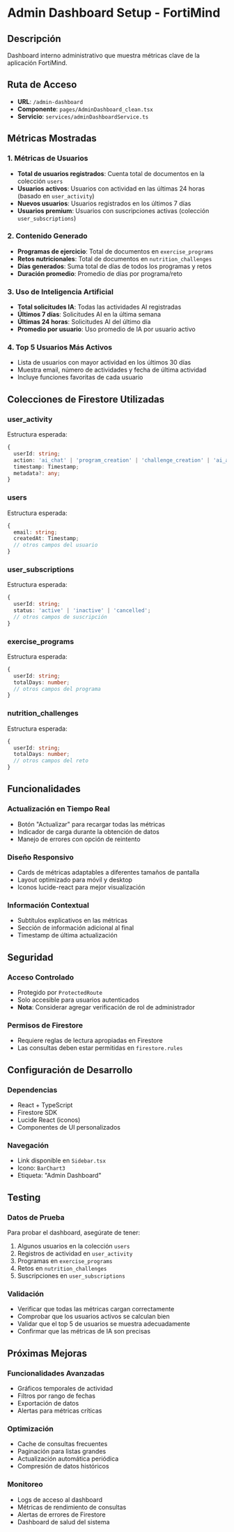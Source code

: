# Admin Dashboard Setup - FortiMind

## Descripción
Dashboard interno administrativo que muestra métricas clave de la aplicación FortiMind.

## Ruta de Acceso
- **URL**: `/admin-dashboard`
- **Componente**: `pages/AdminDashboard_clean.tsx`
- **Servicio**: `services/adminDashboardService.ts`

## Métricas Mostradas

### 1. Métricas de Usuarios
- **Total de usuarios registrados**: Cuenta total de documentos en la colección `users`
- **Usuarios activos**: Usuarios con actividad en las últimas 24 horas (basado en `user_activity`)
- **Nuevos usuarios**: Usuarios registrados en los últimos 7 días
- **Usuarios premium**: Usuarios con suscripciones activas (colección `user_subscriptions`)

### 2. Contenido Generado
- **Programas de ejercicio**: Total de documentos en `exercise_programs`
- **Retos nutricionales**: Total de documentos en `nutrition_challenges`
- **Días generados**: Suma total de días de todos los programas y retos
- **Duración promedio**: Promedio de días por programa/reto

### 3. Uso de Inteligencia Artificial
- **Total solicitudes IA**: Todas las actividades AI registradas
- **Últimos 7 días**: Solicitudes AI en la última semana
- **Últimas 24 horas**: Solicitudes AI del último día
- **Promedio por usuario**: Uso promedio de IA por usuario activo

### 4. Top 5 Usuarios Más Activos
- Lista de usuarios con mayor actividad en los últimos 30 días
- Muestra email, número de actividades y fecha de última actividad
- Incluye funciones favoritas de cada usuario

## Colecciones de Firestore Utilizadas

### user_activity
Estructura esperada:
```typescript
{
  userId: string;
  action: 'ai_chat' | 'program_creation' | 'challenge_creation' | 'ai_advice' | string;
  timestamp: Timestamp;
  metadata?: any;
}
```

### users
Estructura esperada:
```typescript
{
  email: string;
  createdAt: Timestamp;
  // otros campos del usuario
}
```

### user_subscriptions
Estructura esperada:
```typescript
{
  userId: string;
  status: 'active' | 'inactive' | 'cancelled';
  // otros campos de suscripción
}
```

### exercise_programs
Estructura esperada:
```typescript
{
  userId: string;
  totalDays: number;
  // otros campos del programa
}
```

### nutrition_challenges
Estructura esperada:
```typescript
{
  userId: string;
  totalDays: number;
  // otros campos del reto
}
```

## Funcionalidades

### Actualización en Tiempo Real
- Botón "Actualizar" para recargar todas las métricas
- Indicador de carga durante la obtención de datos
- Manejo de errores con opción de reintento

### Diseño Responsivo
- Cards de métricas adaptables a diferentes tamaños de pantalla
- Layout optimizado para móvil y desktop
- Iconos lucide-react para mejor visualización

### Información Contextual
- Subtítulos explicativos en las métricas
- Sección de información adicional al final
- Timestamp de última actualización

## Seguridad

### Acceso Controlado
- Protegido por `ProtectedRoute`
- Solo accesible para usuarios autenticados
- **Nota**: Considerar agregar verificación de rol de administrador

### Permisos de Firestore
- Requiere reglas de lectura apropiadas en Firestore
- Las consultas deben estar permitidas en `firestore.rules`

## Configuración de Desarrollo

### Dependencias
- React + TypeScript
- Firestore SDK
- Lucide React (iconos)
- Componentes de UI personalizados

### Navegación
- Link disponible en `Sidebar.tsx`
- Icono: `BarChart3`
- Etiqueta: "Admin Dashboard"

## Testing

### Datos de Prueba
Para probar el dashboard, asegúrate de tener:
1. Algunos usuarios en la colección `users`
2. Registros de actividad en `user_activity`
3. Programas en `exercise_programs`
4. Retos en `nutrition_challenges`
5. Suscripciones en `user_subscriptions`

### Validación
- Verificar que todas las métricas cargan correctamente
- Comprobar que los usuarios activos se calculan bien
- Validar que el top 5 de usuarios se muestra adecuadamente
- Confirmar que las métricas de IA son precisas

## Próximas Mejoras

### Funcionalidades Avanzadas
- Gráficos temporales de actividad
- Filtros por rango de fechas
- Exportación de datos
- Alertas para métricas críticas

### Optimización
- Cache de consultas frecuentes
- Paginación para listas grandes
- Actualización automática periódica
- Compresión de datos históricos

### Monitoreo
- Logs de acceso al dashboard
- Métricas de rendimiento de consultas
- Alertas de errores de Firestore
- Dashboard de salud del sistema
